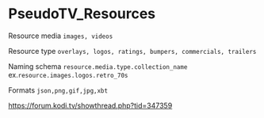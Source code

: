 # PseudoTV_Resources

Resource media `images, videos`

Resource type `overlays, logos, ratings, bumpers, commercials, trailers`

Naming schema `resource.media.type.collection_name` ex.`resource.images.logos.retro_70s`

Formats `json,png,gif,jpg,xbt`

https://forum.kodi.tv/showthread.php?tid=347359